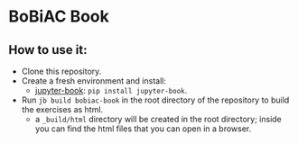 # BoBiAC Book

## How to use it:

- Clone this repository.
- Create a fresh environment and install:
    - [jupyter-book](https://jupyterbook.org/en/stable/start/overview.html#install-jupyter-book): `pip install jupyter-book`.
- Run `jb build bobiac-book` in the root directory of the repository to build the exercises as html.
    - a `_build/html` directory will be created in the root directory; inside you can find the html files that you can open in a browser.
